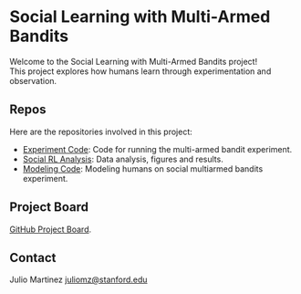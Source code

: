 # Social Learning with Multi-Armed Bandits

Welcome to the Social Learning with Multi-Armed Bandits project!  
This project explores how humans learn through experimentation and observation.

## Repos
Here are the repositories involved in this project:
- [Experiment Code](https://github.com/martinezjulio/AsteroidMiningGame): Code for running the multi-armed bandit experiment.
- [Social RL Analysis](https://github.com/martinezjulio/social-multiarmed-bandits-analyis): Data analysis, figures and results.
- [Modeling Code](https://github.com/martinezjulio/social-bandits): Modeling humans on social multiarmed bandits experiment.

## Project Board
[GitHub Project Board](https://github.com/users/your-username/projects/1).

## Contact
Julio Martinez
juliomz@stanford.edu
